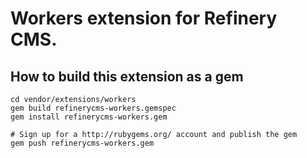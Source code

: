 # Workers extension for Refinery CMS.

## How to build this extension as a gem

    cd vendor/extensions/workers
    gem build refinerycms-workers.gemspec
    gem install refinerycms-workers.gem

    # Sign up for a http://rubygems.org/ account and publish the gem
    gem push refinerycms-workers.gem